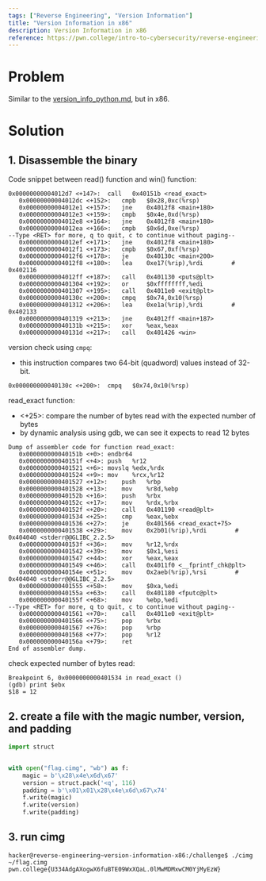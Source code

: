 ```yaml
---
tags: ["Reverse Engineering", "Version Information"]
title: "Version Information in x86"
description: Version Information in x86
reference: https://pwn.college/intro-to-cybersecurity/reverse-engineering/
---
```


# Problem

Similar to the [version_info_python.md](version_info_python.md), but in x86.

# Solution

## 1. Disassemble the binary

Code snippet between read() function and win() function:

```
0x00000000004012d7 <+147>:	call   0x40151b <read_exact>
   0x00000000004012dc <+152>:	cmpb   $0x28,0xc(%rsp)
   0x00000000004012e1 <+157>:	jne    0x4012f8 <main+180>
   0x00000000004012e3 <+159>:	cmpb   $0x4e,0xd(%rsp)
   0x00000000004012e8 <+164>:	jne    0x4012f8 <main+180>
   0x00000000004012ea <+166>:	cmpb   $0x6d,0xe(%rsp)
--Type <RET> for more, q to quit, c to continue without paging--
   0x00000000004012ef <+171>:	jne    0x4012f8 <main+180>
   0x00000000004012f1 <+173>:	cmpb   $0x67,0xf(%rsp)
   0x00000000004012f6 <+178>:	je     0x40130c <main+200>
   0x00000000004012f8 <+180>:	lea    0xe17(%rip),%rdi        # 0x402116
   0x00000000004012ff <+187>:	call   0x401130 <puts@plt>
   0x0000000000401304 <+192>:	or     $0xffffffff,%edi
   0x0000000000401307 <+195>:	call   0x4011e0 <exit@plt>
   0x000000000040130c <+200>:	cmpq   $0x74,0x10(%rsp)
   0x0000000000401312 <+206>:	lea    0xe1a(%rip),%rdi        # 0x402133
   0x0000000000401319 <+213>:	jne    0x4012ff <main+187>
   0x000000000040131b <+215>:	xor    %eax,%eax
   0x000000000040131d <+217>:	call   0x401426 <win>
```

version check using `cmpq`:

- this instruction compares two 64-bit (quadword) values instead of 32-bit.

```
0x000000000040130c <+200>:	cmpq   $0x74,0x10(%rsp)
```

read_exact function:

- <+25>: compare the number of bytes read with the expected number of bytes
- by dynamic analysis using gdb, we can see it expects to read 12 bytes

```
Dump of assembler code for function read_exact:
   0x000000000040151b <+0>:	endbr64
   0x000000000040151f <+4>:	push   %r12
   0x0000000000401521 <+6>:	movslq %edx,%rdx
   0x0000000000401524 <+9>:	mov    %rcx,%r12
   0x0000000000401527 <+12>:	push   %rbp
   0x0000000000401528 <+13>:	mov    %r8d,%ebp
   0x000000000040152b <+16>:	push   %rbx
   0x000000000040152c <+17>:	mov    %rdx,%rbx
   0x000000000040152f <+20>:	call   0x401190 <read@plt>
   0x0000000000401534 <+25>:	cmp    %eax,%ebx
   0x0000000000401536 <+27>:	je     0x401566 <read_exact+75>
   0x0000000000401538 <+29>:	mov    0x2b01(%rip),%rdi        # 0x404040 <stderr@@GLIBC_2.2.5>
   0x000000000040153f <+36>:	mov    %r12,%rdx
   0x0000000000401542 <+39>:	mov    $0x1,%esi
   0x0000000000401547 <+44>:	xor    %eax,%eax
   0x0000000000401549 <+46>:	call   0x4011f0 <__fprintf_chk@plt>
   0x000000000040154e <+51>:	mov    0x2aeb(%rip),%rsi        # 0x404040 <stderr@@GLIBC_2.2.5>
   0x0000000000401555 <+58>:	mov    $0xa,%edi
   0x000000000040155a <+63>:	call   0x401180 <fputc@plt>
   0x000000000040155f <+68>:	mov    %ebp,%edi
--Type <RET> for more, q to quit, c to continue without paging--
   0x0000000000401561 <+70>:	call   0x4011e0 <exit@plt>
   0x0000000000401566 <+75>:	pop    %rbx
   0x0000000000401567 <+76>:	pop    %rbp
   0x0000000000401568 <+77>:	pop    %r12
   0x000000000040156a <+79>:	ret
End of assembler dump.
```

check expected number of bytes read:

```
Breakpoint 6, 0x0000000000401534 in read_exact ()
(gdb) print $ebx
$18 = 12
```

## 2. create a file with the magic number, version, and padding

```python
import struct


with open("flag.cimg", "wb") as f:
    magic = b'\x28\x4e\x6d\x67'
    version = struct.pack('<q', 116)
    padding = b'\x01\x01\x28\x4e\x6d\x67\x74'
    f.write(magic)
    f.write(version)
    f.write(padding)
```

## 3. run cimg

```
hacker@reverse-engineering~version-information-x86:/challenge$ ./cimg ~/flag.cimg
pwn.college{U334AdgAXogwX6fuBTE09WxXQaL.0lMwMDMxwCM0YjMyEzW}
```
